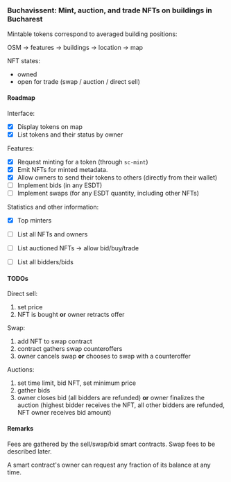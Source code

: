 
### Buchavissent: Mint, auction, and trade NFTs on buildings in Bucharest

Mintable tokens correspond to averaged building positions:

OSM -> features -> buildings -> location -> map

NFT states:
- owned
- open for trade (swap / auction / direct sell)

#### Roadmap

Interface:
- [x] Display tokens on map
- [x] List tokens and their status by owner

Features:
- [x] Request minting for a token (through `sc-mint`)
- [x] Emit NFTs for minted metadata.
- [x] Allow owners to send their tokens to others (directly from their wallet)
- [ ] Implement bids (in any ESDT)
- [ ] Implement swaps (for any ESDT quantity, including other NFTs)

Statistics and other information:
- [x] Top minters
- [ ] List all NFTs and owners
- [ ] List auctioned NFTs -> allow bid/buy/trade
- [ ] List all bidders/bids


#### TODOs

Direct sell:
1. set price
1. NFT is bought **or** owner retracts offer

Swap:
1. add NFT to swap contract
1. contract gathers swap counteroffers
1. owner cancels swap **or** chooses to swap with a counteroffer

Auctions:
1. set time limit, bid NFT, set minimum price
1. gather bids
1. owner closes bid (all bidders are refunded) **or** owner finalizes the auction
(highest bidder receives the NFT, all other bidders are refunded, NFT owner receives bid amount)

#### Remarks

Fees are gathered by the sell/swap/bid smart contracts.
Swap fees to be described later.

A smart contract's owner can request any fraction of its balance at any time.


